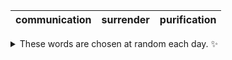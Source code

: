 <!-- word_basket start -->
| communication | surrender | purification |
| :-----------: | :-------: | :----------: |

<details>
  <summary>These words are chosen at random each day. ✨</summary>
  Take a look inside this repo to see how that works.
</details>
<!-- word_basket end -->
